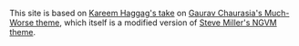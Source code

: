This site is based on [Kareem Haggag's take](http://www.kareemhaggag.com/) on [Gaurav Chaurasia's Much-Worse theme](https://github.com/gchauras/much-worse-jekyll-theme), which itself is a modified version of [Steve Miller's NGVM theme](http://jekyllthemes.org/themes/svm-ngvb/).
